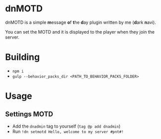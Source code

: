 # dnMOTD
dnMOTD is a simple **m**essage **o**f **t**he **d**ay plugin written by me (**d**ark **n**avi).

You can set the MOTD and it is displayed to the player when they join the server.

# Building
- `npm i`
- `gulp --behavior_packs_dir <PATH_TO_BEHAVIOR_PACKS_FOLDER>`

# Usage

## Settings MOTD
- Add the `dnadmin` tag to yourself (`tag @p add dnadmin`)
- Run `!dn setmotd Hello, welcome to my server #pnt#!`